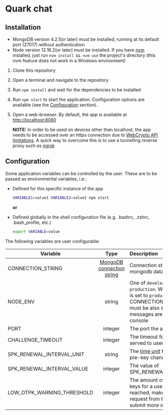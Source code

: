 # Quark chat

## Installation

- MongoDB version 4.2.1(or later) must be installed, running at its default port (27017) without authentication
- Node version 12.16.2(or later) must be installed. If you have [nvm](https://github.com/nvm-sh/nvm) installed, just run `nvm install && nvm use` the project's directory (this nvm feature does not work in a Windows environment)

1. Clone this repository
2. Open a terminal and navigate to the repository
3. Run `npm install` and wait for the dependencies to be installed
4. Run `npm start` to start the application. Configuration options are available (see the [Configuration](#configuration) section).
5. Open a web-browser. By default, the app is available at <http://localhost:8080>

    **NOTE:** In order to be used on devices other than localhost, the app needs to be accessed over an https connection due to [WebCrypto API limitations](https://developer.mozilla.org/en-US/docs/Web/Security/Secure_Contexts/features_restricted_to_secure_contexts). A quick way to overcome this is to use a tunnelling reverse proxy such as [ngrok](https://ngrok.com/)

## Configuration

Some application variables can be controlled by the user. These are to be passed as environmental variables, i.e.:

- Defined for this specific instance of the app

  ```bash
  VARIABLE1=value1 VARIABLE2=value2 npm start
  ```

    **or**

- Defined globally in the shell configuration file (e.g. .bashrc, .zshrc, .bash_profile, etc.)
  
  ```bash
  export VARIABLE=value
  ```

The following variables are user configurable:

| Variable        | Type           | Description  | Default value|
| ------------- |:-------------:|:-----|:-----:|
| CONNECTION_STRING | [MongoDB connection string](https://docs.mongodb.com/manual/reference/connection-string/#connections-standard-connection-string-format) | Connection string for the mongodb database |mongodb://localhost/QuarkChatDB |
| NODE_ENV      | string | One of `development` or `production`. When this variable is set to `production`, the CONNECTION_STRING variable must be also set and error messages are not printed to the console|development |
| PORT | integer | The port the application runs at| 8080 |
| CHALLENGE_TIMEOUT | integer | The timeout for the challenges served to users in ***ms*** |60000|
|SPK_RENEWAL_INTERVAL_UNIT | string|The [time unit](https://momentjs.com/docs/#/manipulating/add/) for users' Signed pre-key change interval|M|
|SPK_RENEWAL_INTERVAL_VALUE |integer|The value of SPK_RENEWAL_INTERVAL_UNIT |1|
|LOW_OTPK_WARNING_THRESHOLD |integer|The amount of one-time pre-keys for a user which, upon reached, makes the server request from the client(user) to submit more one-time pre-keys|5|
